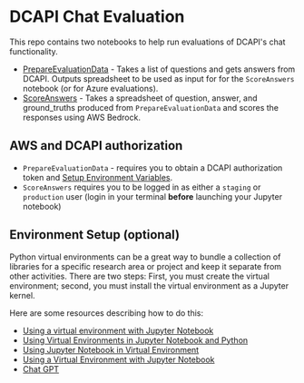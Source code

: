 # DCAPI Chat Evaluation

This repo contains two notebooks to help run evaluations of DCAPI's chat functionality. 

- [PrepareEvaluationData](PrepareEvaluationData.ipynb) - Takes a list of questions and gets answers from DCAPI. Outputs spreadsheet to be used as input for for the `ScoreAnswers` notebook (or for Azure evaluations).
- [ScoreAnswers](ScoreAnswers.ibynb) - Takes a spreadsheet of question, answer, and ground_truths produced from `PrepareEvaluationData` and scores the responses using AWS Bedrock.

## AWS and DCAPI authorization

- `PrepareEvaluationData` - requires you to obtain a DCAPI authorization token and [Setup Environment Variables](PrepareEvaluationData.ipynb#Setup-Environment-Variables). 
- `ScoreAnswers` requires you to be logged in as either a `staging` or `production` user (login in your terminal **__before__** launching your Jupyter notebook)


## Environment Setup (optional)

Python virtual environments can be a great way to bundle a collection of libraries for a specific research area or project and keep it separate from other activities.
There are two steps: First, you must create the virtual environment; second, you must install the virtual environment as a Jupyter kernel.

Here are some resources describing how to do this: 
 - [Using a virtual environment with Jupyter Notebook](https://docs.support.arc.umich.edu/python/jupyter_virtualenv/)
 - [Using Virtual Environments in Jupyter Notebook and Python](https://janakiev.com/blog/jupyter-virtual-envs/)
 - [Using Jupyter Notebook in Virtual Environment](https://www.geeksforgeeks.org/using-jupyter-notebook-in-virtual-environment/)
 - [Using a Virtual Environment with Jupyter Notebook](https://www.uvm.edu/vacc/kb/knowledge-base/virtual-environments-in-jupyter-notebook/)
 - [Chat GPT](https://chat.openai.com/)
